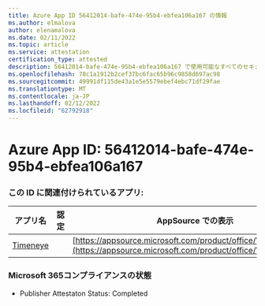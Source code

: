 ```yaml
---
title: Azure App ID 56412014-bafe-474e-95b4-ebfea106a167 の情報
ms.author: elmalova
author: elenamalova
ms.date: 02/11/2022
ms.topic: article
ms.service: attestation
certification_type: attested
description: 56412014-bafe-474e-95b4-ebfea106a167 で使用可能なすべてのセキュリティおよびコンプライアンス情報。
ms.openlocfilehash: 78c1a1912b2cef37bc6fac65b96c9858d697ac98
ms.sourcegitcommit: 49991df115de43a1e5e5579ebef4ebc71df29fae
ms.translationtype: MT
ms.contentlocale: ja-JP
ms.lasthandoff: 02/12/2022
ms.locfileid: "62792918"
---
```

# <a name="azure-app-id-56412014-bafe-474e-95b4-ebfea106a167"></a>Azure App ID: 56412014-bafe-474e-95b4-ebfea106a167


### <a name="apps-associated-with-this-id"></a>この ID に関連付けられているアプリ:
| **アプリ名** | **認定** | **AppSource での表示** |
|--------------|---------------|-----------------------|
| [Timeneye](https://docs.microsoft.com/microsoft-365-app-certification/forward/WA200001950) |  | [https://appsource.microsoft.com/product/office/WA200001950](https://appsource.microsoft.com/product/office/WA200001950) |

### <a name="microsoft-365-app-compliance-status"></a>Microsoft 365コンプライアンスの状態
- Publisher Attestaton Status: Completed

